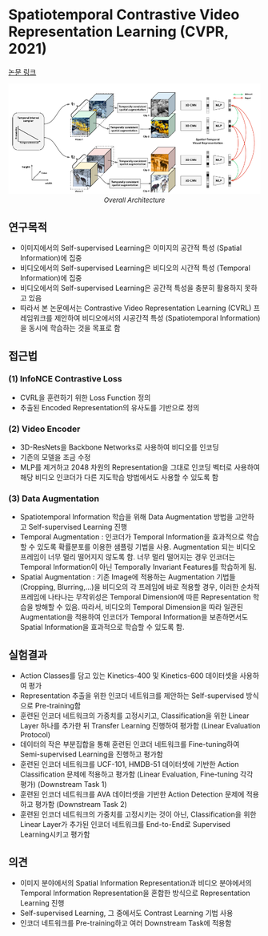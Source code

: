 # Spatiotemporal Contrastive Video Representation Learning (CVPR, 2021)

[논문 링크](https://openaccess.thecvf.com/content/CVPR2021/html/Qian_Spatiotemporal_Contrastive_Video_Representation_Learning_CVPR_2021_paper.html)

<p align="center">
    <img width="600" alt='fig1' src="../img/qian2021spatiotemporal.png?raw=true"></br>
    <em><font size=2>Overall Architecture</font></em>
</p>

## 연구목적
- 이미지에서의 Self-supervised Learning은 이미지의 공간적 특성 (Spatial Information)에 집중 
- 비디오에서의 Self-supervised Learning은 비디오의 시간적 특성 (Temporal Information)에 집중 
- 비디오에서의 Self-supervised Learning은 공간적 특성을 충분히 활용하지 못하고 있음 
- 따라서 본 논문에서는 Contrastive Video Representation Learning (CVRL) 프레임워크를 제안하여 비디오에서의 시공간적 특성 (Spatiotemporal Information)을 동시에 학습하는 것을 목표로 함

## 접근법
### (1) InfoNCE Contrastive Loss 
- CVRL을 훈련하기 위한 Loss Function 정의 
- 추출된 Encoded Representation의 유사도를 기반으로 정의 
### (2) Video Encoder 
- 3D-ResNets을 Backbone Networks로 사용하여 비디오를 인코딩 
- 기존의 모델을 조금 수정 
- MLP를 제거하고 2048 차원의 Representation을 그대로 인코딩 벡터로 사용하여 해당 비디오 인코더가 다른 지도학습 방법에서도 사용할 수 있도록 함 
### (3) Data Augmentation 
- Spatiotemporal Information 학습을 위해 Data Augmentation 방법을 고안하고 Self-supervised Learning 진행 
- Temporal Augmentation : 인코더가 Temporal Information을 효과적으로 학습할 수 있도록 확률분포를 이용한 샘플링 기법을 사용. Augmentation 되는 비디오 프레임이 너무 멀리 떨어지지 않도록 함. 너무 멀리 떨어지는 경우 인코더는 Temporal Information이 아닌 Temporally Invariant Features를 학습하게 됨. 
- Spatial Augmentation : 기존 Image에 적용하는 Augmentation 기법들 (Cropping, Blurring,…)을 비디오의 각 프레임에 바로 적용할 경우, 이러한 순차적 프레임에 나타나는 무작위성은 Temporal Dimension에 따른 Representation 학습을 방해할 수 있음. 따라서, 비디오의 Temporal Dimension을 따라 일관된 Augmentation을 적용하여 인코더가 Temporal Information을 보존하면서도 Spatial Information을 효과적으로 학습할 수 있도록 함. 

## 실험결과
- Action Classes를 담고 있는 Kinetics-400 및 Kinetics-600 데이터셋을 사용하여 평가 
- Representation 추출을 위한 인코더 네트워크를 제안하는 Self-supervised 방식으로 Pre-training함 
- 훈련된 인코더 네트워크의 가중치를 고정시키고, Classification을 위한 Linear Layer 하나를 추가한 뒤 Transfer Learning 진행하여 평가함 (Linear Evaluation Protocol)
- 데이터의 작은 부분집합을 통해 훈련된 인코더 네트워크를 Fine-tuning하여 Semi-supervised Learning을 진행하고 평가함 
- 훈련된 인코더 네트워크를 UCF-101, HMDB-51 데이터셋에 기반한 Action Classification 문제에 적용하고 평가함 (Linear Evaluation, Fine-tuning 각각 평가) (Downstream Task 1) 
- 훈련된 인코더 네트워크를 AVA 데이터셋을 기반한 Action Detection 문제에 적용하고 평가함 (Downstream Task 2)
- 훈련된 인코더 네트워크의 가중치를 고정시키는 것이 아닌, Classification을 위한 Linear Layer가 추가된 인코더 네트워크를 End-to-End로 Supervised Learning시키고 평가함 

## 의견
- 이미지 분야에서의 Spatial Information Representation과 비디오 분야에서의 Temporal Information Representation을 혼합한 방식으로 Representation Learning 진행 
- Self-supervised Learning, 그 중에서도 Contrast Learning 기법 사용 
- 인코더 네트워크를 Pre-training하고 여러 Downstream Task에 적용함 

